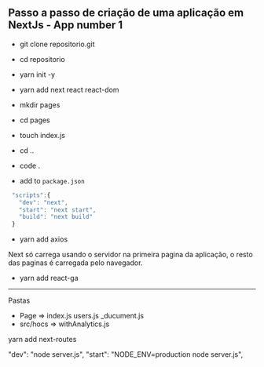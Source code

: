 ## Passo a passo de criação de uma aplicação em NextJs - App number 1

- git clone repositorio.git
- cd repositorio
- yarn init -y
- yarn add next react react-dom
- mkdir pages
- cd pages
- touch index.js
- cd ..
- code .

- add to `package.json`
 ```js
  "scripts":{
    "dev": "next",
    "start": "next start",
    "build": "next build"
  }
```
- yarn add axios

Next só carrega usando o servidor na primeira pagina da aplicação, 
o resto das paginas é carregada pelo navegador.

- yarn add react-ga

---
Pastas 
- Page => index.js users.js _ducument.js
- src/hocs => withAnalytics.js

yarn add next-routes

"dev": "node server.js",
"start": "NODE_ENV=production node server.js",

